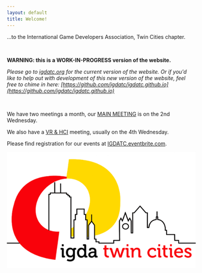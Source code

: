 ```yaml
---
layout: default
title: Welcome!
---
```


...to the International Game Developers Association, Twin Cities chapter.

<br />

  **WARNING: this is a WORK-IN-PROGRESS version of the website.**

  *Please go to [igdatc.org](http://igdatc.org/) for the current version of the website. Or if you'd like to help out with development of this new version of the website, feel free to chime in here: [https://github.com/igdatc/igdatc.github.io](https://github.com/igdatc/igdatc.github.io)*

<br />

We have two meetings a month, our [MAIN MEETING](/monthly-meeting/) is on the 2nd Wednesday.

We also have a [VR & HCI](/mn-vr-and-hci) meeting, usually on the 4th Wednesday.

Please find registration for our events at [IGDATC.eventbrite.com](http://igdatc.eventbrite.com).

<img src="/resources/IGDATCWebsiteRedo/img/IGDATCLogoHalf.png">
